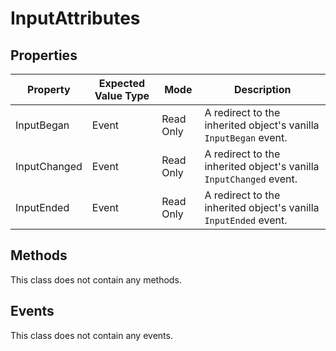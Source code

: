 # InputAttributes

## Properties

| Property | Expected Value Type | Mode | Description |
| -------- | ------------------- | ---- | ----------- |
| InputBegan | Event | Read Only | A redirect to the inherited object's vanilla `InputBegan` event. |
| InputChanged | Event | Read Only | A redirect to the inherited object's vanilla `InputChanged` event. |
| InputEnded | Event | Read Only | A redirect to the inherited object's vanilla `InputEnded` event. |

## Methods

This class does not contain any methods.

## Events

This class does not contain any events.
